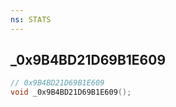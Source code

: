 ```yaml
---
ns: STATS
---
```

## _0x9B4BD21D69B1E609

```c
// 0x9B4BD21D69B1E609
void _0x9B4BD21D69B1E609();
```


